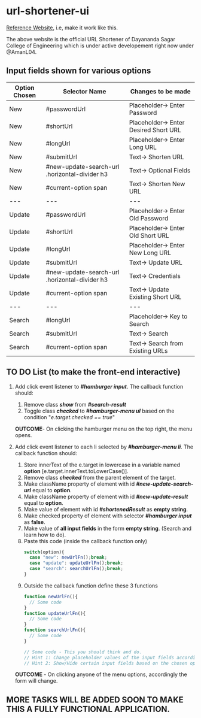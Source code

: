 # url-shortener-ui

[Reference Website](https://s.dsce.in/), i.e, make it work like this.

The above website is the official URL Shortener of Dayananda Sagar College of Engineering which is under active developement right now under @AmanL04.

## Input fields shown for various options

Option Chosen | Selector Name | Changes to be made
------------- | ------------- | ------------------
New | #passwordUrl | Placeholder-> Enter Password
New | #shortUrl | Placeholder-> Enter Desired Short URL
New | #longUrl | Placeholder-> Enter Long URL
New | #submitUrl | Text-> Shorten URL
New | #new-update-search-url .horizontal-divider h3 | Text-> Optional Fields
New | #current-option span | Text-> Shorten New URL
--- | --- | ---
Update | #passwordUrl | Placeholder-> Enter Old Password
Update | #shortUrl | Placeholder-> Enter Old Short URL
Update | #longUrl | Placeholder-> Enter New Long URL
Update | #submitUrl | Text-> Update URL
Update | #new-update-search-url .horizontal-divider h3 | Text-> Credentials
Update | #current-option span | Text-> Update Existing Short URL
--- | --- | ---
Search | #longUrl | Placeholder-> Key to Search
Search | #submitUrl | Text-> Search
Search | #current-option span | Text->  Search from Existing URLs

## TO DO List (to make the front-end interactive)

1.  Add click event listener to **_#hamburger input_**. The callback function should:
    1.  Remove class ___show___ from **_#search-result_**
    2.  Toggle class ___checked___ to **_#hamburger-menu ul_** based on the condition "_e.target.checked == true_"

    **OUTCOME**- On clicking the hamburger menu on the top right, the menu opens.

2.  Add click event listener to each li selected by **_#hamburger-menu li_**. The callback function should: 
    1.  Store innerText of the e.target in lowercase in a variable named **option** \[e.target.innerText.toLowerCase()\].
    2.  Remove class **_checked_** from the parent element of the target.
    3.  Make className property of element with id **_#new-update-search-url_** equal to **option**.
    4.  Make className property of element with id **_#new-update-result_** equal to **option**.
    5.  Make value of element with id **_#shortenedResult_** as **empty string**.
    6.  Make checked property of element with selector **_#hamburger input_** as **false**.
    7.  Make value of **all input fields** in the form **empty string**. (Search and learn how to do).
    8.  Paste this code (inside the callback function only)
        ```javascript
        switch(option){
          case "new": newUrlFn();break;
          case "update": updateUrlFn();break;
          case "search": searchUrlFn();break;
        }
        ```
    9.  Outside the callback function define these 3 functions
        ```javascript
        function newUrlFn(){
          // Some code
        }
        function updateUrlFn(){
          // Some code
        }
        function searchUrlFn(){
          // Some code
        }

        // Some code - This you should think and do.
        // Hint 1: Change placeholder values of the input fields according to the option.
        // Hint 2: Show/Hide certain input fields based on the chosen option (Mentioned at the start).
        ```

      **OUTCOME** - On clicking anyone of the menu options, accordingly the form will change.

## MORE TASKS WILL BE ADDED SOON TO MAKE THIS A FULLY FUNCTIONAL APPLICATION.